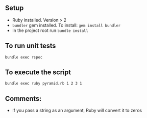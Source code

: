 ## Setup
* Ruby installed. Version > 2
* `bundler` gem installed. To install: `gem install bundler`
* In the project root run `bundle install`

## To run unit tests
`bundle exec rspec`

## To execute the script
`bundle exec ruby pyramid.rb 1 2 3 1`

## Comments:
- If you pass a string as an argument, Ruby will convert it to zeros
